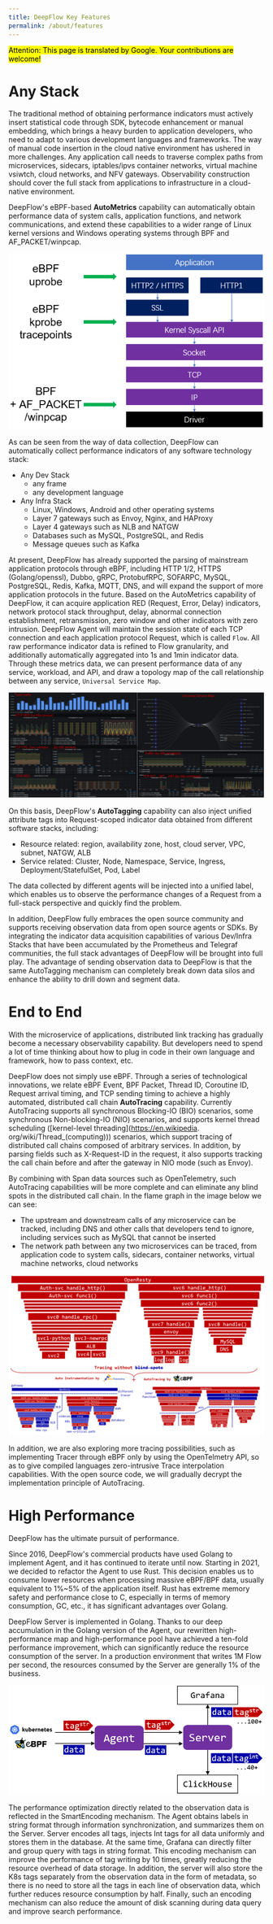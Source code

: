 ```yaml
---
title: DeepFlow Key Features
permalink: /about/features
---
```


<mark>Attention: This page is translated by Google. Your contributions are welcome!</mark>

# Any Stack

The traditional method of obtaining performance indicators must actively insert statistical code through SDK, bytecode enhancement or manual embedding, which brings a heavy burden to application developers, who need to adapt to various development languages and frameworks. The way of manual code insertion in the cloud native environment has ushered in more challenges. Any application call needs to traverse complex paths from microservices, sidecars, iptables/ipvs container networks, virtual machine vsiwtch, cloud networks, and NFV gateways. Observability construction should cover the full stack from applications to infrastructure in a cloud-native environment.

DeepFlow's eBPF-based **AutoMetrics** capability can automatically obtain performance data of system calls, application functions, and network communications, and extend these capabilities to a wider range of Linux kernel versions and Windows operating systems through BPF and AF\_PACKET/winpcap.

![Agent Tap Point](./imgs/deepflow-agent-tap-point.png)

As can be seen from the way of data collection, DeepFlow can automatically collect performance indicators of any software technology stack:
- Any Dev Stack
  - any frame
  - any development language
- Any Infra Stack
  - Linux, Windows, Android and other operating systems
  - Layer 7 gateways such as Envoy, Nginx, and HAProxy
  - Layer 4 gateways such as NLB and NATGW
  - Databases such as MySQL, PostgreSQL, and Redis
  - Message queues such as Kafka

At present, DeepFlow has already supported the parsing of mainstream application protocols through eBPF, including HTTP 1/2, HTTPS (Golang/openssl), Dubbo, gRPC, ProtobufRPC, SOFARPC, MySQL, PostgreSQL, Redis, Kafka, MQTT, DNS, and will expand the support of more application protocols in the future. Based on the AutoMetrics capability of DeepFlow, it can acquire application RED (Request, Error, Delay) indicators, network protocol stack throughput, delay, abnormal connection establishment, retransmission, zero window and other indicators with zero intrusion. DeepFlow Agent will maintain the session state of each TCP connection and each application protocol Request, which is called `Flow`. All raw performance indicator data is refined to Flow granularity, and additionally automatically aggregated into 1s and 1min indicator data. Through these metrics data, we can present performance data of any service, workload, and API, and draw a topology map of the call relationship between any service, `Universal Service Map`.

![Universal Service Map](./imgs/universal-service-map.png)

On this basis, DeepFlow's **AutoTagging** capability can also inject unified attribute tags into Request-scoped indicator data obtained from different software stacks, including:
- Resource related: region, availability zone, host, cloud server, VPC, subnet, NATGW, ALB
- Service related: Cluster, Node, Namespace, Service, Ingress, Deployment/StatefulSet, Pod, Label

The data collected by different agents will be injected into a unified label, which enables us to observe the performance changes of a Request from a full-stack perspective and quickly find the problem.

In addition, DeepFlow fully embraces the open source community and supports receiving observation data from open source agents or SDKs. By integrating the indicator data acquisition capabilities of various Dev/Infra Stacks that have been accumulated by the Prometheus and Telegraf communities, the full stack advantages of DeepFlow will be brought into full play. The advantage of sending observation data to DeepFlow is that the same AutoTagging mechanism can completely break down data silos and enhance the ability to drill down and segment data.

# End to End

With the microservice of applications, distributed link tracking has gradually become a necessary observability capability. But developers need to spend a lot of time thinking about how to plug in code in their own language and framework, how to pass context, etc.

DeepFlow does not simply use eBPF. Through a series of technological innovations, we relate eBPF Event, BPF Packet, Thread ID, Coroutine ID, Request arrival timing, and TCP sending timing to achieve a highly automated, distributed call chain **AutoTracing** capability. Currently AutoTracing supports all synchronous Blocking-IO (BIO) scenarios, some synchronous Non-blocking-IO (NIO) scenarios, and supports kernel thread scheduling ([kernel-level threading](https://en.wikipedia. org/wiki/Thread_(computing))) scenarios, which support tracing of distributed call chains composed of arbitrary services. In addition, by parsing fields such as X-Request-ID in the request, it also supports tracking the call chain before and after the gateway in NIO mode (such as Envoy).

By combining with Span data sources such as OpenTelemetry, such AutoTracing capabilities will be more complete and can eliminate any blind spots in the distributed call chain. In the flame graph in the image below we can see:
- The upstream and downstream calls of any microservice can be tracked, including DNS and other calls that developers tend to ignore, including services such as MySQL that cannot be inserted
- The network path between any two microservices can be traced, from application code to system calls, sidecars, container networks, virtual machine networks, cloud networks

![Tracing without blind spots](./imgs/tracing-without-blind-spots.png)

In addition, we are also exploring more tracing possibilities, such as implementing Tracer through eBPF only by using the OpenTelmetry API, so as to give compiled languages zero-intrusive Trace interpolation capabilities. With the open source code, we will gradually decrypt the implementation principle of AutoTracing.

# High Performance

DeepFlow has the ultimate pursuit of performance.

Since 2016, DeepFlow's commercial products have used Golang to implement Agent, and it has continued to iterate until now. Starting in 2021, we decided to refactor the Agent to use Rust. This decision enables us to consume lower resources when processing massive eBPF/BPF data, usually equivalent to 1%~5% of the application itself. Rust has extreme memory safety and performance close to C, especially in terms of memory consumption, GC, etc., it has significant advantages over Golang.

DeepFlow Server is implemented in Golang. Thanks to our deep accumulation in the Golang version of the Agent, our rewritten high-performance map and high-performance pool have achieved a ten-fold performance improvement, which can significantly reduce the resource consumption of the server. In a production environment that writes 1M Flow per second, the resources consumed by the Server are generally 1% of the business.

![SmartEncoding](./imgs/smart-encoding.png)

The performance optimization directly related to the observation data is reflected in the SmartEncoding mechanism. The Agent obtains labels in string format through information synchronization, and summarizes them on the Server. Server encodes all tags, injects Int tags for all data uniformly and stores them in the database. At the same time, Grafana can directly filter and group query with tags in string format. This encoding mechanism can improve the performance of tag writing by 10 times, greatly reducing the resource overhead of data storage. In addition, the server will also store the K8s tags separately from the observation data in the form of metadata, so there is no need to store all the tags in each line of observation data, which further reduces resource consumption by half. Finally, such an encoding mechanism can also reduce the amount of disk scanning during data query and improve search performance.
